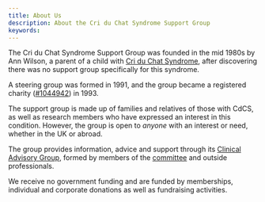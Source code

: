 ```yaml
---
title: About Us
description: About the Cri du Chat Syndrome Support Group
keywords:
---
```


The Cri du Chat Syndrome Support Group was founded in the mid 1980s by Ann Wilson, a 
parent of a child with [Cri du Chat Syndrome](/information/index.html), after discovering there was no support 
group specifically for this syndrome.

A steering group was formed in 1991, and the group became a registered charity 
([#1044942](http://www.charitycommission.gov.uk/search-for-a-charity/?txt=1044942)) in 1993. 

The support group is made up of families and relatives of those with CdCS, as 
well as research members who have expressed an interest in this condition. However,
the group is open to *anyone* with an interest or need, whether in the UK or
abroad.

The group provides information, advice and support through its 
[Clinical Advisory Group](/information/cag.html), formed by members of the 
[committee](/about/committee.html) and outside professionals.

We receive no government funding and are funded by memberships, individual and 
corporate donations as well as fundraising activities. 


